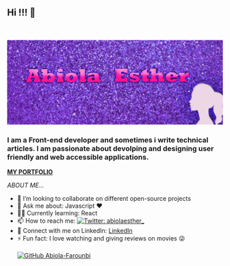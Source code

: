 

<!--
**Abiola-Farounbi/Abiola-Farounbi** is a ✨ _special_ ✨ repository because its `README.md` (this file) appears on your GitHub profile.

Here are some ideas to get you started:


-->
## Hi !!! 👋
<br></br>
![Brand](firstCover.jpg)
<br>
### I am a Front-end developer and sometimes i write technical articles. I am passionate about devolping and designing user friendly and web accessible applications.
**[MY PORTFOLIO](https://abiolaesther.netlify.app/)**

*ABOUT ME...*

- 👯 I’m looking to collaborate on different open-source projects
- 💬 Ask me about: Javascript ❤️ 
-  👩‍💻 Currently learning: React
- 📫 How to reach me: [![Twitter: abiolaesther_](https://img.shields.io/twitter/follow/abiolaesther_?style=social)](https://twitter.com/abiolaesther_)
- 🤝 Connect with me on LinkedIn: [LinkedIn](https://www.linkedin.com/in/abiola-farounbi-94ba571a0/)
- ⚡ Fun fact: I love watching and giving reviews on movies 😜
<br></br>
[![GitHub Abiola-Farounbi](https://img.shields.io/github/followers/Abiola-Farounbi?label=follow&style=social)](https://github.com/Abiola-Fraounbi) 
